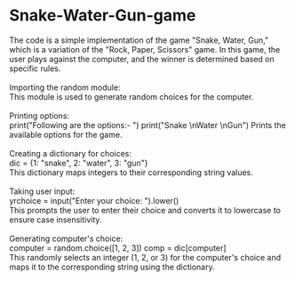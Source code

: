 # Snake-Water-Gun-game
The code is a simple implementation of the game "Snake, Water, Gun," which is a variation of the "Rock, Paper, Scissors" game. In this game, the user plays against the computer, and the winner is determined based on specific rules.
<br><br>
Importing the random module:<br>                       This module is used to generate random choices for the computer.<br><br>Printing options:<br>    print("Following are the options:- ")
print("Snake \nWater \nGun")           Prints the available options for the game.
<br><br>Creating a dictionary for choices:<br>dic = {1: "snake", 2: "water", 3: "gun"}<br>This dictionary maps integers to their corresponding string values.<br><br>Taking user input:<br>yrchoice = input("Enter your choice: ").lower()<br>This prompts the user to enter their choice and converts it to lowercase to ensure case insensitivity.<br><br>Generating computer's choice:<br>computer = random.choice([1, 2, 3])
comp = dic[computer]<br>This randomly selects an integer (1, 2, or 3) for the computer's choice and maps it to the corresponding string using the dictionary.
